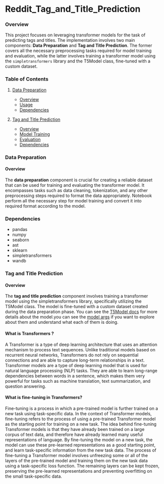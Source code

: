 # Reddit_Tag_and_Title_Prediction

### Overview

This project focuses on leveraging transformer models for the task of predicting tags and titles. The implementation involves two main components: **Data Preparation** and **Tag and Title Prediction**. The former covers all the necessary preprocessing tasks required for model training and evaluation, while the latter involves training a transformer model using the `simpletransformers` library and the T5Model class, fine-tuned with a custom dataset.

### Table of Contents

1. [Data Preparation](#data-preparation)
   - [Overview](#overview)
   - [Usage](#usage)
   - [Dependencies](#dependencies)

2. [Tag and Title Prediction](#tag-and-title-prediction)
   - [Overview](#overview)
   - [Model Training](#model-training)
   - [Evaluation](#evaluation)
   - [Dependencies](#dependencies)

### Data Preparation

#### Overview

The **data preparation** component is crucial for creating a reliable dataset that can be used for training and evaluating the transformer model. It encompasses tasks such as data cleaning, tokenization, and any other preprocessing steps required to format the data appropriately.
Notebook perform all the necessary step for model training and convert it into required format according to the model.

### Dependencies
- pandas
- numpy
- seaborn
- ast
- sklearn
- simpletransformers
- wandb

### Tag and Title Prediction

#### Overview
The **tag and title prediction** component involves training a transformer model using the simpletransformers library, specifically utilizing the T5Model class. The model is fine-tuned with a custom dataset created during the data preparation phase.
You can see the [T5Model docs](https://simpletransformers.ai/docs/t5-model/) for more details about the model.you can see the [model args](https://simpletransformers.ai/docs/usage/#configuring-a-simple-transformers-model) if you want to explore about them and understand what each of them is doing.

#### What is Transformers ?
A Transformer is a type of deep learning architecture that uses an attention mechanism to process text sequences. Unlike traditional models based on recurrent neural networks, Transformers do not rely on sequential connections and are able to capture long-term relationships in a text.
Transformer models are a type of deep learning model that is used for natural language processing (NLP) tasks. They are able to learn long-range dependencies between words in a sentence, which makes them very powerful for tasks such as machine translation, text summarization, and question answering.

#### What is fine-tuning in Transformers?
Fine-tuning is a process in which a pre-trained model is further trained on a new task using task-specific data. In the context of Transformer models, fine-tuning refers to the process of using a pre-trained Transformer model as the starting point for training on a new task.
The idea behind fine-tuning Transformer models is that they have already been trained on a large corpus of text data, and therefore have already learned many useful representations of language. By fine-tuning the model on a new task, the model can use these pre-learned representations as a good starting point, and learn task-specific information from the new task data.
The process of fine-tuning a Transformer model involves unfreezing some or all of the layers of the pre-trained model and training them on the new task data using a task-specific loss function. The remaining layers can be kept frozen, preserving the pre-learned representations and preventing overfitting on the small task-specific data.

  
